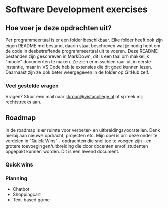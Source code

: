 # Software Development exercises

## Hoe voer je deze opdrachten uit?

Per programmeertaal is er een folder beschikbaar. Elke folder heeft ook zijn eigen README.md bestand, daarin staat beschreven wat je nodig hebt om de code in desbetreffende programmeertaal uit te voeren. Deze README-bestanden zijn geschreven in MarkDown, dit is een taal om makkelijk "mooie" documenten te maken. Ze zien er misschien raar uit in eerste instantie, maar in VS Code heb je extensies die dit goed kunnen lezen. Daarnaast zijn ze ook beter weergegeven in de folder op GitHub zelf.

### Veel gestelde vragen

Vragen? Stuur een mail naar j.kroon@vistacollege.nl of spreek mij rechtstreeks aan.

## Roadmap

In de roadmap is er ruimte voor verbeter- en uitbreidingsvoorstellen. Denk hierbij aan nieuwe opdracht, projecten etc. Mijn doel is om deze onder te verdelen in "Quick Wins" - opdrachten die snel toe te voegen zijn - en grotere toevoegingen/uitbreiding die door docenten en/of studenten opgepakt kunnen worden. Dit is een levend document.

### Quick wins

### Planning

* Chatbot
* Shoppingcart
* Text-based game

